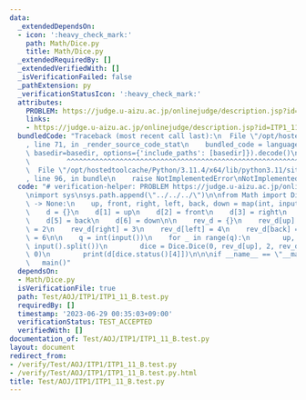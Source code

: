 ```yaml
---
data:
  _extendedDependsOn:
  - icon: ':heavy_check_mark:'
    path: Math/Dice.py
    title: Math/Dice.py
  _extendedRequiredBy: []
  _extendedVerifiedWith: []
  _isVerificationFailed: false
  _pathExtension: py
  _verificationStatusIcon: ':heavy_check_mark:'
  attributes:
    PROBLEM: https://judge.u-aizu.ac.jp/onlinejudge/description.jsp?id=ITP1_11_B&lang=ja
    links:
    - https://judge.u-aizu.ac.jp/onlinejudge/description.jsp?id=ITP1_11_B&lang=ja
  bundledCode: "Traceback (most recent call last):\n  File \"/opt/hostedtoolcache/Python/3.11.4/x64/lib/python3.11/site-packages/onlinejudge_verify/documentation/build.py\"\
    , line 71, in _render_source_code_stat\n    bundled_code = language.bundle(stat.path,\
    \ basedir=basedir, options={'include_paths': [basedir]}).decode()\n          \
    \         ^^^^^^^^^^^^^^^^^^^^^^^^^^^^^^^^^^^^^^^^^^^^^^^^^^^^^^^^^^^^^^^^^^^^^^^^^^^^^^^^^\n\
    \  File \"/opt/hostedtoolcache/Python/3.11.4/x64/lib/python3.11/site-packages/onlinejudge_verify/languages/python.py\"\
    , line 96, in bundle\n    raise NotImplementedError\nNotImplementedError\n"
  code: "# verification-helper: PROBLEM https://judge.u-aizu.ac.jp/onlinejudge/description.jsp?id=ITP1_11_B&lang=ja\n\
    \nimport sys\nsys.path.append(\"../../../\")\n\nfrom Math import Dice\n\ndef main()\
    \ -> None:\n    up, front, right, left, back, down = map(int, input().split())\n\
    \    d = {}\n    d[1] = up\n    d[2] = front\n    d[3] = right\n    d[4] = left\n\
    \    d[5] = back\n    d[6] = down\n\n    rev_d = {}\n    rev_d[up] = 1\n    rev_d[front]\
    \ = 2\n    rev_d[right] = 3\n    rev_d[left] = 4\n    rev_d[back] = 5\n    rev_d[down]\
    \ = 6\n\n    q = int(input())\n    for _ in range(q):\n        up, front = map(int,\
    \ input().split())\n        dice = Dice.Dice(0, rev_d[up], 2, rev_d[front], 0,\
    \ 0)\n        print(d[dice.status()[4]])\n\n\nif __name__ == \"__main__\":\n \
    \   main()"
  dependsOn:
  - Math/Dice.py
  isVerificationFile: true
  path: Test/AOJ/ITP1/ITP1_11_B.test.py
  requiredBy: []
  timestamp: '2023-06-29 00:35:03+09:00'
  verificationStatus: TEST_ACCEPTED
  verifiedWith: []
documentation_of: Test/AOJ/ITP1/ITP1_11_B.test.py
layout: document
redirect_from:
- /verify/Test/AOJ/ITP1/ITP1_11_B.test.py
- /verify/Test/AOJ/ITP1/ITP1_11_B.test.py.html
title: Test/AOJ/ITP1/ITP1_11_B.test.py
---
```

